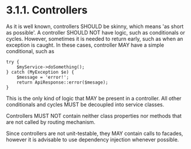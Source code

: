# 3.1.1. Controllers

As it is well known, controllers SHOULD be skinny, which means 'as short as possible'.
A controller SHOULD NOT have logic, such as conditionals or cycles. However, sometimes
it is needed to return early, such as when an exception is caught. In these cases,
controller MAY have a simple conditional, such as
```
try {
    $myService->doSomething();
} catch (MyException $e) {
    $message = 'error!';
    return ApiResponse::error($mesage);
}
```

This is the only kind of logic that MAY be present in a controller. All other conditionals
and cycles MUST be decoupled into service classes.

Controllers MUST NOT contain neither class properties nor methods that are not called
by routing mechanism.

Since controllers are not unit-testable, they MAY contain calls to facades, however
it is advisable to use dependency injection whenever possible.
